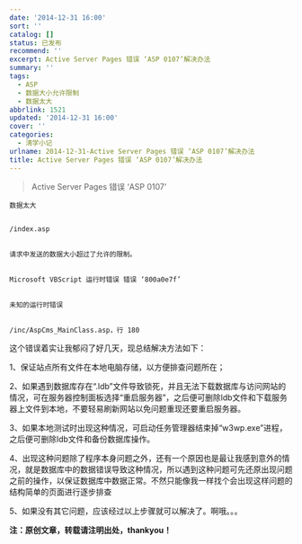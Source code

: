 ```yaml
---
date: '2014-12-31 16:00'
sort: ''
catalog: []
status: 已发布
recommend: ''
excerpt: Active Server Pages 错误 ‘ASP 0107’解决办法
summary: ''
tags:
  - ASP
  - 数据大小允许限制
  - 数据太大
abbrlink: 1521
updated: '2014-12-31 16:00'
cover: ''
categories:
  - 清学小记
urlname: 2014-12-31-Active Server Pages 错误 ‘ASP 0107’解决办法
title: Active Server Pages 错误 ‘ASP 0107’解决办法
---
```


> Active Server Pages 错误 ‘ASP 0107’


	数据太大


	/index.asp


	请求中发送的数据大小超过了允许的限制。


	Microsoft VBScript 运行时错误 错误 ‘800a0e7f’


	未知的运行时错误


	/inc/AspCms_MainClass.asp，行 180


这个错误着实让我郁闷了好几天，现总结解决方法如下：


1、保证站点所有文件在本地电脑存储，以方便排查问题所在；


2、如果遇到数据库存在“.ldb”文件导致锁死，并且无法下载数据库与访问网站的情况，可在服务器控制面板选择“重启服务器”，之后便可删除ldb文件和下载服务器上文件到本地，不要轻易刷新网站以免问题重现还要重启服务器。


3、如果本地测试时出现这种情况，可启动任务管理器结束掉“w3wp.exe”进程，之后便可删除ldb文件和备份数据库操作。


4、出现这种问题除了程序本身问题之外，还有一个原因也是最让我感到意外的情况，就是数据库中的数据错误导致这种情况，所以遇到这种问题可先还原出现问题之前的操作，以保证数据库中数据正常。不然只能像我一样找个会出现这样问题的结构简单的页面进行逐步排查


5、如果没有其它问题，应该经过以上步骤就可以解决了。啊哦。。。


**注：原创文章，转载请注明出处，thankyou！**

